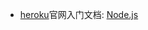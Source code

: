 - [heroku](https://www.heroku.com/)官网入门文档: [Node.js](https://devcenter.heroku.com/articles/getting-started-with-nodejs#introduction)
